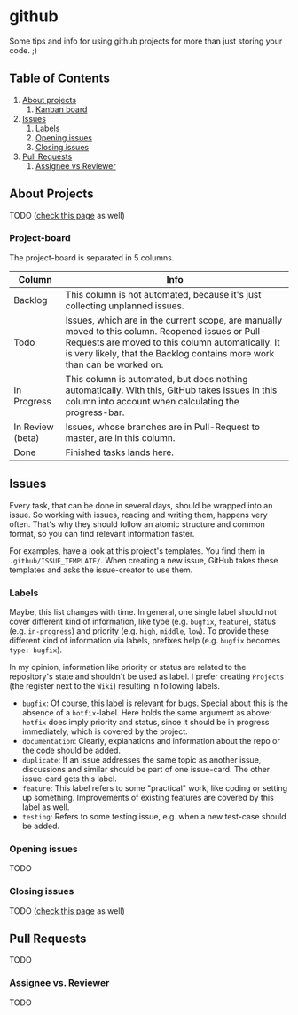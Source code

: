 # github

Some tips and info for using github projects for more than just storing your code. ;)

## Table of Contents

1. [About projects](#projects)
    1. [Kanban board](#kanban-board)
1. [Issues](#issues)
    1. [Labels](#labels)
    1. [Opening issues](#opening-issues)
    1. [Closing issues](#closing-issues)
1. [Pull Requests](#pull-requests)
    1. [Assignee vs Reviewer](#assignee-vs-reviewer)

## About Projects <a name="projects"></a>

TODO ([check this page][www_about_project_boards] as well)

### Project-board <a name="kanban-board"></a>

The project-board is separated in 5 columns.

|      Column      | Info |
|------------------|------|
| Backlog          | This column is not automated, because it's just collecting unplanned issues. |
| Todo             | Issues, which are in the current scope, are manually moved to this column. Reopened issues or Pull-Requests are moved to this column automatically. It is very likely, that the Backlog contains more work than can be worked on. |
| In Progress      | This column is automated, but does nothing automatically. With this, GitHub takes issues in this column into account when calculating the progress-bar. |
| In Review (beta) | Issues, whose branches are in Pull-Request to master, are in this column. |
| Done             | Finished tasks lands here. |

## Issues <a name="issues"></a>

Every task, that can be done in several days, should be wrapped into an issue.
So working with issues, reading and writing them, happens very often.
That's why they should follow an atomic structure and common format, so you can find relevant information faster.

For examples, have a look at this project's templates.
You find them in `.github/ISSUE_TEMPLATE/`.
When creating a new issue, GitHub takes these templates and asks the issue-creator to use them.

### Labels <a name="labels"></a>

Maybe, this list changes with time.
In general, one single label should not cover different kind of information, like type (e.g. `bugfix`, `feature`), status (e.g. `in-progress`) and priority (e.g. `high`, `middle`, `low`).
To provide these different kind of information via labels, prefixes help (e.g. `bugfix` becomes `type: bugfix`).

In my opinion, information like priority or status are related to the repository's state and shouldn't be used as label.
I prefer creating `Projects` (the register next to the `Wiki`) resulting in following labels.

- `bugfix`: Of course, this label is relevant for bugs.
  Special about this is the absence of a `hotfix`-label.
  Here holds the same argument as above: `hotfix` does imply priority and status, since it should be in progress immediately, which is covered by the project.
- `documentation`: Clearly, explanations and information about the repo or the code should be added.
- `duplicate`: If an issue addresses the same topic as another issue, discussions and similar should be part of one issue-card.
  The other issue-card gets this label.
- `feature`: This label refers to some "practical" work, like coding or setting up something.
  Improvements of existing features are covered by this label as well.
- `testing`: Refers to some testing issue, e.g. when a new test-case should be added.

### Opening issues <a name="opening-issues"></a>

TODO

### Closing issues <a name="closing-issues"></a>

TODO ([check this page][www_closing_issues_using_keywords] as well)

## Pull Requests <a name="pull-requests"></a>

TODO

### Assignee vs. Reviewer <a name="assignee-vs-reviewer"></a>

TODO

[www_closing_issues_using_keywords]: https://help.github.com/en/articles/closing-issues-using-keywords
[www_about_project_boards]: https://help.github.com/en/articles/about-project-boards

